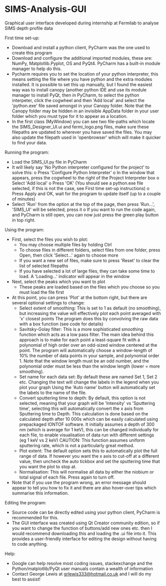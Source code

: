 # SIMS-Analysis-GUI
Graphical user interface developed during internship at Fermilab to analyse SIMS depth profile data

First time set-up:
- Download and install a python client, PyCharm was the one used to create this program
- Download and configure the additional imported modules, these are: NumPy, Matplotlib.Pyplot, OS and PyQt4. 
  PyCharm has a built-in module manager to help do this.
- Pycharm requires you to set the location of your python interpreter, this means setting the file where you have python and the extra modules installed.
  It is possible to set this up manually, but I found the easiest way was to install canopy (another python IDE and use its module manager to install PyQt,
  then in PyCharm, to select the python interpeter, click the cogwheel and then 'Add local' and select the 'python.exe' file saved amongst in your Canopy folder.
  Note that the Canopy folder may be hidden in an invisible AppData folder in your user folder which you must type for it to appear as a location.
- In the first class (MyWindow) you can see two file-paths which locate the SIMS_Designer_UI.ui and fermi_logo.png files, make sure these filepaths are updated to
  wherever you have saved the files. You may also update the filepath used in 'openbrowser' which will make it quicker to find your data.

Running the program:
- Load the SIMS_UI.py file in PyCharm
- It will likely say 'No Python interpreter configured for the project' to solve this:
	o Press 'Configure Python Interpreter'
	o In the window that appears, press the cogwheel to the right of the Project Interpreter box
	o Select 'Add local'
	o Press 'OK' (You should see a python.exe file selected, if this is not the case, see First time set-up instructions)
	o Press Apply and OK, wait for the program to update itself (up to a couple of minutes)
- Select 'Run' from the option at the top of the page, then press 'Run...', 'SIMS_UI' will be selected, press it
	o If you want to run the code again, and PyCharm is still open, you can now just press the green play button in top right.

Using the program:
- First, select the files you wish to plot:
	- You may choose multiple files by holding Ctrl
	- To choose files in different folders, select files from one folder, press Open, then click 'Select...' again to choose more
	- If you want a new set of files, make sure to press 'Reset' to clear the list of selected filepaths
	- If you have selected a lot of large files, they can take some time to load. A 'Loading...' indicator will appear in the window
- Next, select the peaks which you want to plot 
	- These peaks are loaded based on the files which you choose so you must load the file first
- At this point, you can press 'Plot' at the bottom right, but there are several optional settings to change:
	- Select extent of smoothing: This is set to 1 as default (no smoothing), but increasing the value will effectively plot each point averaged with 'x' closest points
	                              The program does this by convolving the raw data with a box function (see code for details)
	- Savitsky-Golay filter: This is a more sophisticated smoothing function which acts as a low pass filter. The main idea behind this approach is to make
     				 for each point a least-square fit with a polynomial of high order over an odd-sized window centered at the point.
				 The program will automatically choose a window-length of 10% the number of data points in your sample, and polynomial order 1.
				 Note that the window length must be an odd number, and the polynomial order must be less than the window length (lower = more smoothing).
	- Set name for each data set: By default these are named Set 1, Set 2 etc. Changing the text will change the labels in the legend when you plot your graph
				      Using the 'Auto name' button will automatically set the labels to the name of the file.
	- Convert sputtering time to depth: By default, this option is not selected, meaning that your graph will be 'Intensity' vs 'Sputtering time', selecting this
	                                    will automatically convert the x axis from Sputtering time to Depth. This calculation is done based on the calculated depth after 10 000s which can be 
	                                    easily calculated using prepackaged IONTOF software.
					    It initially assumes a depth of 300 nm (which is average for 1 keV), this can be changed individually for each file, to enable visualisation of data
					    run with different settings (eg 1 keV vs 2 keV)
	  				    CAUTION: This function assumes uniform sputtering rate, which is not a particularly great method.
	- Plot extent: The default option sets this to automatically plot the full range of data. 
	               If however you want the x axis to cut-off at a different value, then uncheck
	               the auto tickbox and set the sputtering time that you want the plot to stop at.
	- Normalisation: This will normalise all data by either the niobium or total signal of each file. Press again to turn off.
- Note that if you use the program wrong, an error message should appear to tell you how to fix it and there are also hover-over tips which summarise this information.

Editing the program:
- Source code can be directly edited using your python client, PyCharm is recommended for this.
- The GUI interface was created using Qt Creator community edition, so if you want to change the function of buttons/add new ones etc. then I would recommend downloading this
  and loading the .ui file into it. This provides a user-friendly interface for editing the design without having to code anything.

Help:
- Google can help resolve most coding issues, stackexchange and the Python/matplotlib/PyQt user manuals contain a wealth of information
- Contact George Lewis at grlewis333@hotmail.co.uk and I will do my best to assist!
